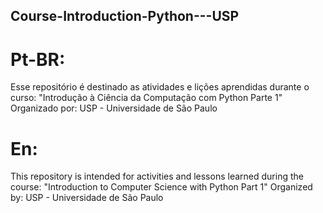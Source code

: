 ## Course-Introduction-Python---USP
# Pt-BR: 
Esse repositório é destinado as atividades e lições aprendidas durante o curso: "Introdução à Ciência da Computação com Python Parte 1" Organizado por: USP - Universidade de São Paulo 

# En:
This repository is intended for activities and lessons learned during the course: "Introduction to Computer Science with Python Part 1" Organized by: USP - Universidade de São Paulo
